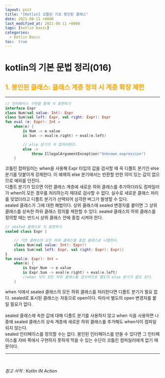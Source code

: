 ```yaml
---
layout: post
title: "[Kotlin] 코틀린 기초 봉인된 클래스"
date: 2021-08-11 +0800
last_modified_at: 2021-08-11 +0800
tags: [kotlin basic]
categories:
  - Kotlin Basic
toc:  true
---
```


# kotlin의 기본 문법 정리(016) 

## <span style="color:orange">1. 봉인된 클래스: 클래스 계층 정의 시 계층 확장 제한</span>  
---  

```kotlin
// 인터페이스 구현을 통해 식 표현하기
interface Expr
class Num(val value: Int): Expr
class Sum(val left: Expr, val right: Expr): Expr
fun eval (e: Expr): Int = 
    when(e) {
        is Num -> e.value
        is Sun -> eval(e.right) + eval(e.left)

        // else 분기가 꼭 있어야한다.
        else -> 
            throw IllegalArgumentException("Unknown expression")
    }
```
코틀린 컴파일러는 when을 사용해 Expr 타입의 값을 검사할 때 꼭 디폴트 분기인 else 분기를 덧붙이게 강제한다. 이 예제의 else 분기에서는 반환할 만한 의미 있는 값이 없으므로 예외를 던진다.  
디폴트 분기가 있으면 이런 클래스 계층에 새로운 하위 클래스를 추가하더라도 컴파일러가 when이 모든 경우를 처리하는지 제대로 검사할 수 없다. 실수로 새로운 클래스 처리를 잊었더라고 디폴트 분기가 선택되어 심각한 버그가 발생할 수 있다.  
sealed 클래스가 그에 대한 해법이다. 상위 클래스에 sealed 변경자를 붙이면 그 상위 클래스를 상속한 하위 클래스 정의를 제한할 수 있다. sealed 클래스의 하위 클래스를 정의할 때는 반드시 상위 클래스 안에 중첩 시켜야 한다.

```kotlin
// sealed 클래스로 식 표현하기
sealed class Expr {

    // 기반 클래스의 모든 하위 클래스를 중첩 클래스로 나열한다.
    class Num(val value: Int): Expr()
    class Sum(val left: Expr, val right: Expr): Expr()
}
fun eval(e: Expr): Int = 
    when(e) {
        is Expr.Num -> e.value
        is Expr.Sum -> eval(e.right) + eval(e.left)
        //when 식이 모든 하위 클래스를 검사하므로 별도의 else 분기가 없도 된다.
    }
```
when 식에서 sealed 클래스의 모든 하위 클래스를 처리한다면 디폴트 분기가 필요 없다. sealed로 표시된 클래스는 자동으로 open이다. 따라서 별도의 open 변경자를 붙일 필요가 없다.  
<br>
sealed 클래스에 속한 값에 대해 디폴트 분기를 사용하지 않고 when 식을 사용하면 나중에 sealed 클래스의 상속 계층에 새로운 하위 클래스를 추가해도 when식이 컴파일 되지 않는다.  
sealed 인터페이스를 정의할 수는 없다. 봉인된 인터페이스를 만들 수 있다면 그 인터페이스를 자바 쪽에서 구현하지 못하게 막을 수 있는 수단이 코틀린 컴파일러에게 없기 때문이다.

---

<br>

*참고 서적 : Kotlin IN Action*